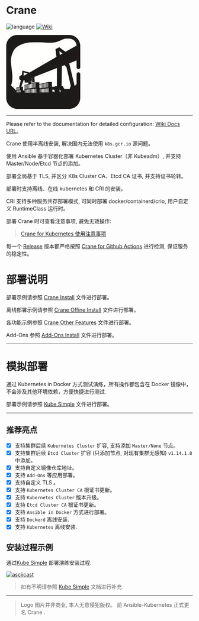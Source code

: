 # Crane
![language](https://img.shields.io/badge/language-Ansible-green.svg) [![Wiki](https://img.shields.io/badge/docs-94%25-green.svg)](https://wiki.shileizcc.com/display/CASE/Ansible+Kubernetes+Cluster)

![logo](logo/logo_size6_w200_h200.jpeg)

---

Please refer to the documentation for detailed configuration: [Wiki Docs URL](https://wiki.shileizcc.com/display/CASE/Ansible+Kubernetes+Cluster)。

Crane 使用半离线安装, 解决国内无法使用 `k8s.gcr.io` 源问题。

使用 Ansible 基于容器化部署 Kubernetes Cluster（非 Kubeadm）, 并支持 Master/Node/Etcd 节点的添加。

部署全局基于 TLS, 并区分 K8s Cluster CA、Etcd CA 证书, 并支持证书轮转。

部署时支持离线、在线 kubernetes 和 CRI 的安装。

CRI 支持多种服务共存部署模式, 可同时部署 docker/containerd/crio, 用户自定义 RuntimeClass 运行时。

部署 Crane 时可查看注意事项, 避免无效操作:

> [Crane for Kubernetes 使用注意事项](docs/MattersNeedingAttention.md)

每一个 [Release](https://github.com/slzcc/crane/releases) 版本都严格按照 [Crane for Github Actions](https://github.com/slzcc/crane/actions) 进行检测, 保证服务的稳定性。

# 部署说明

部署示例请参照 [Crane Install](./docs/INSTALL.md) 文件进行部署。

离线部署示例请参照 [Crane Offine Install](./docs/OFFINE_INSTALL.md) 文件进行部署。

各功能示例参照 [Crane Other Features](./docs/FunctionalSpecifications.md) 文件进行部署。

Add-Ons 参照 [Add-Ons Install](./crane/roles/add-ons) 文件进行部署。

---

# 模拟部署

通过 Kubernetes in Docker 方式测试演练，所有操作都包含在 Docker 镜像中，不会涉及其他环境依赖，方便快捷进行测试.

部署示例请参照 [Kube Simple](./kube-simple/README.md) 文件进行部署。

---

## 推荐亮点

- [x] 支持集群后续 `Kubernetes Cluster` 扩容, 支持添加 `Master/None` 节点。
- [x] 支持集群后续 `Etcd Cluster` 扩容 (只添加节点, 对现有集群无感知) `v1.14.1.8` 中添加。
- [x] 支持自定义镜像仓库地址。
- [x] 支持 `Add-Ons` 等应用部署。
- [x] 支持自定义 TLS 。
- [x] 支持 `Kubernetes Cluster CA` 根证书更新。
- [x] 支持 `Kubernetes Cluster` 版本升级。
- [x] 支持 `Etcd Cluster CA` 根证书更新。
- [x] 支持 `Ansible in Docker` 方式进行部署。
- [x] 支持 `Dockerd` 离线安装.
- [x] 支持 `Kubernetes` 离线安装.

## 安装过程示例

通过[Kube Simple](./kube-simple/README.md) 部署演练安装过程.

[![asciicast](https://asciinema.org/a/uyVFgcNEUiv9AciahaTFCRvM6.svg)](https://asciinema.org/a/uyVFgcNEUiv9AciahaTFCRvM6)

> 如有不明请参照 [Kube Simple](./kube-simple/README.md) 文档进行补充.

---

> Logo 图片并非商业, 本人无意侵犯版权。 前 Ansible-Kubernetes 正式更名 Crane .
